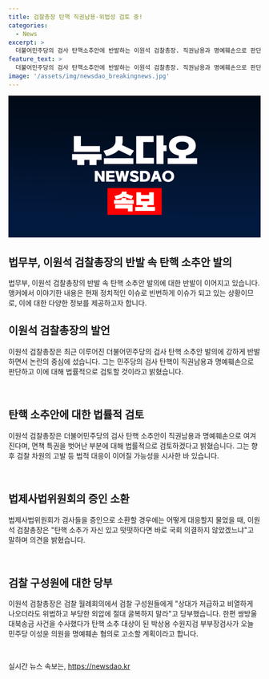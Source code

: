 ```yaml
---
title: 검찰총장 탄핵 직권남용·위법성 검토 중!
categories:
  - News
excerpt: >
  더불어민주당의 검사 탄핵소추안에 반발하는 이원석 검찰총장. 직권남용과 명예훼손으로 판단, 법률적 검토를 예고. 사퇴 가능성 일축하며 국회 의결 촉구. 검찰 구성원들에게 외압에 굴하지 말라 당부. 박상용 수원지검 부부장검사, 이성윤 의원을 명예훼손으로 고소 예정.
feature_text: >
  더불어민주당의 검사 탄핵소추안에 반발하는 이원석 검찰총장. 직권남용과 명예훼손으로 판단, 법률적 검토를 예고. 사퇴 가능성 일축하며 국회 의결 촉구. 검찰 구성원들에게 외압에 굴하지 말라 당부. 박상용 수원지검 부부장검사, 이성윤 의원을 명예훼손으로 고소 예정.
image: '/assets/img/newsdao_breakingnews.jpg'
---
```


<p><img src="/assets/img/newsdao_breakingnews.jpg" alt="pcversion 속보" /></p>

<h2 data-ke-size="size26">법무부, 이원석 검찰총장의 반발 속 탄핵 소추안 발의</h2>

<p>법무부, 이원석 검찰총장의 반발 속 탄핵 소추안 발의에 대한 반발이 이어지고 있습니다.
앵커에서 이야기한 내용은 현재 정치적인 이슈로 빈번하게 이슈가 되고 있는 상황이므로, 이에 대한 다양한 정보를 제공하고자 합니다. </p>

<h2 data-ke-size="size24">이원석 검찰총장의 발언</h2>

<p>이원석 검찰총장은 최근 이루어진 더불어민주당의 검사 탄핵 소추안 발의에 강하게 반발하면서 논란의 중심에 섰습니다. 
그는 민주당의 검사 탄핵이 직권남용과 명예훼손으로 판단하고 이에 대해 법률적으로 검토할 것이라고 밝혔습니다.</p>

<p data-ke-size="size16">&nbsp;</p>

<h2 data-ke-size="size24">탄핵 소추안에 대한 법률적 검토</h2>

<p>이원석 검찰총장은 더불어민주당의 검사 탄핵 소추안이 직권남용과 명예훼손으로 여겨진다며, 면책 특권을 벗어난 부분에 대해 법률적으로 검토하겠다고 밝혔습니다. 
그는 향후 검찰 차원의 고발 등 법적 대응이 이어질 가능성을 시사한 바 있습니다.</p>

<p data-ke-size="size16">&nbsp;</p>

<h2 data-ke-size="size24">법제사법위원회의 증인 소환</h2>

<p>법제사법위원회가 검사들을 증인으로 소환할 경우에는 어떻게 대응할지 물었을 때, 이원석 검찰총장은 "탄핵 소추가 자신 있고 떳떳하다면 바로 국회 의결하지 않았겠느냐"고 말하며 의견을 밝혔습니다.</p>

<p data-ke-size="size16">&nbsp;</p>

<h2 data-ke-size="size24">검찰 구성원에 대한 당부</h2>

<p>이원석 검찰총장은 검찰 월례회의에서 검찰 구성원들에게 "상대가 저급하고 비열하게 나오더라도 위법하고 부당한 외압에 절대 굴복하지 말라"고 당부했습니다.
한편 쌍방울 대북송금 사건을 수사했다가 탄핵 소추 대상이 된 박상용 수원지검 부부장검사가 오늘 민주당 이성윤 의원을 명예훼손 혐의로 고소할 계획이라고 합니다.</p>

<p data-ke-size="size16">&nbsp;</p>
실시간 뉴스 속보는, <a href="https://newsdao.kr" rel="dofollow">https://newsdao.kr</a>


